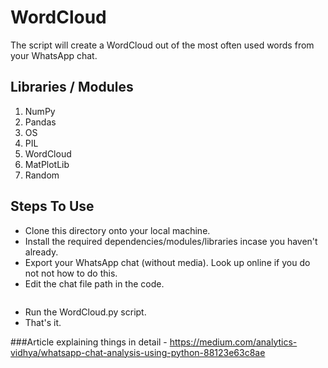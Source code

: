 # WordCloud
 The script will create a WordCloud out of the most often used words from your WhatsApp chat. 

 ## Libraries / Modules
  1. NumPy
  2. Pandas
  3. OS
  4. PIL
  5. WordCloud
  6. MatPlotLib
  7. Random
 
 ## Steps To Use
 * Clone this directory onto your local machine.
 * Install the required dependencies/modules/libraries incase you haven't already.
 * Export your WhatsApp chat (without media). Look up online if you do not not how to do this.
 * Edit the chat file path in the code.
    ```
 * Run the WordCloud.py script.
 * That's it. 
 
 ###Article explaining things in detail - https://medium.com/analytics-vidhya/whatsapp-chat-analysis-using-python-88123e63c8ae
